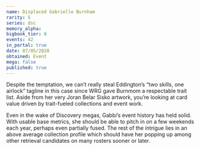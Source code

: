 ```yaml
---
name: Displaced Gabrielle Burnham
rarity: 5
series: dsc
memory_alpha:
bigbook_tier: 8
events: 42
in_portal: true
date: 07/05/2020
obtained: Event
mega: false
published: true
---
```


Despite the temptation, we can’t really steal Eddington’s “two skills, one airlock” tagline in this case since WRG gave Burnmom a respectable trait list. Aside from her very Joran Belar Sisko artwork, you’re looking at card value driven by trait-fueled collections and event work.

Even in the wake of Discovery megas, Gabbi’s event history has held solid. With usable base metrics, she should be able to pitch in on a few weekends each year, perhaps even partially fused. The rest of the intrigue lies in an above average collection profile which should have her popping up among other retrieval candidates on many rosters sooner or later.
